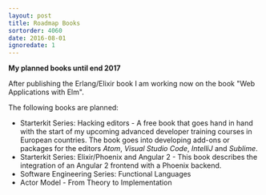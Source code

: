 ```yaml
---
layout: post
title: Roadmap Books
sortorder: 4060
date: 2016-08-01
ignoredate: 1
---
```


**My planned books until end 2017**

After publishing the Erlang/Elixir book I am working now on the book "Web Applications with Elm".

The following books are planned:

* Starterkit Series: Hacking editors - A free book that goes hand in hand with the start of my upcoming advanced developer training courses in European countries. The book goes into developing add-ons or packages for the editors *Atom*, *Visual Studio Code*, *IntelliJ* and *Sublime*.
* Starterkit Series: Elixir/Phoenix and Angular 2 - This book describes the integration of an Angular 2 frontend with a Phoenix backend.
* Software Engineering Series: Functional Languages
* Actor Model - From Theory to Implementation
